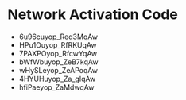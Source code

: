 # Network Activation Code
* 6u96cuyop_Red3MqAw
* HPu1Ouyop_RfRKUqAw
* 7PAXPOyop_RfcwYqAw
* bWfWbuyop_ZeB7kqAw
* wHySLeyop_ZeAPoqAw
* 4HYUHuyop_Za_gIqAw
* hfiPaeyop_ZaMdwqAw
